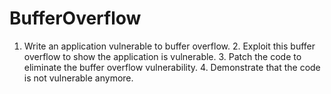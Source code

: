 # BufferOverflow
1. Write an application vulnerable to buffer overflow.  2. Exploit this buffer overflow to show the application is vulnerable.  3. Patch the code to eliminate the buffer overflow vulnerability.  4. Demonstrate that the code is not vulnerable anymore.
